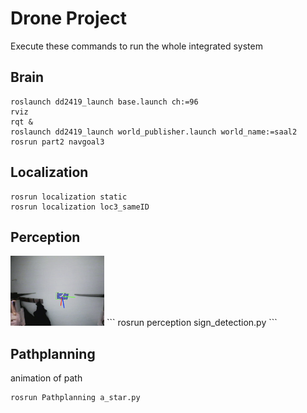 # Drone Project
Execute these commands to run the whole integrated system

## Brain
```
roslaunch dd2419_launch base.launch ch:=96
rviz
rqt &
roslaunch dd2419_launch world_publisher.launch world_name:=saal2
rosrun part2 navgoal3
```

## Localization
```
rosrun localization static
rosrun localization loc3_sameID
```

## Perception
<img src="pose_estimation.png" alt="pose_estimation" width="150"/>
```
rosrun perception sign_detection.py
```

## Pathplanning
animation of path
```
rosrun Pathplanning a_star.py
```
